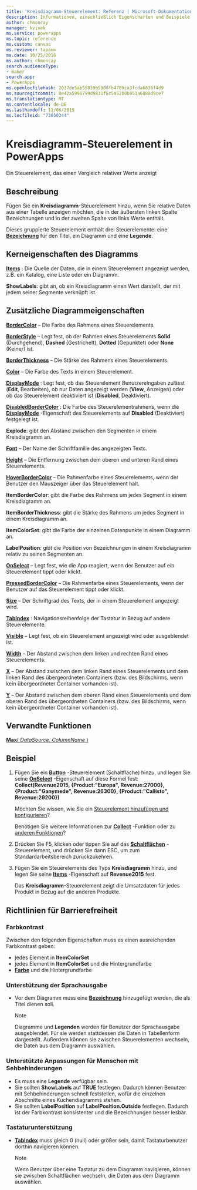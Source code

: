 ```yaml
---
title: 'Kreisdiagramm-Steuerelement: Referenz | Microsoft-Dokumentation'
description: Informationen, einschließlich Eigenschaften und Beispiele, zum Kreisdiagramm-Steuerelement
author: chmoncay
manager: kvivek
ms.service: powerapps
ms.topic: reference
ms.custom: canvas
ms.reviewer: tapanm
ms.date: 10/25/2016
ms.author: chmoncay
search.audienceType:
- maker
search.app:
- PowerApps
ms.openlocfilehash: 2037de5ab55839b5908fb4789ca3fcda6836f4d9
ms.sourcegitcommit: 8e42a5996799d9831f8c5a52b0b051a6088d9ce7
ms.translationtype: MT
ms.contentlocale: de-DE
ms.lasthandoff: 11/06/2019
ms.locfileid: "73650344"
---
```

# <a name="pie-chart-control-in-powerapps"></a>Kreisdiagramm-Steuerelement in PowerApps
Ein Steuerelement, das einen Vergleich relativer Werte anzeigt

## <a name="description"></a>Beschreibung
Fügen Sie ein **Kreisdiagramm**-Steuerelement hinzu, wenn Sie relative Daten aus einer Tabelle anzeigen möchten, die in der äußersten linken Spalte Bezeichnungen und in der zweiten Spalte von links Werte enthält.

Dieses gruppierte Steuerelement enthält drei Steuerelemente: eine **[Bezeichnung](control-text-box.md)** für den Titel, ein Diagramm und eine **Legende**.

## <a name="chart-key-properties"></a>Kerneigenschaften des Diagramms
**[Items](properties-core.md)** : Die Quelle der Daten, die in einem Steuerelement angezeigt werden, z.B. ein Katalog, eine Liste oder ein Diagramm.

**ShowLabels**: gibt an, ob ein Kreisdiagramm einen Wert darstellt, der mit jedem seiner Segmente verknüpft ist.

## <a name="additional-chart-properties"></a>Zusätzliche Diagrammeigenschaften
**[BorderColor](properties-color-border.md)** – Die Farbe des Rahmens eines Steuerelements.

**[BorderStyle](properties-color-border.md)** – Legt fest, ob der Rahmen eines Steuerelements **Solid** (Durchgehend), **Dashed** (Gestrichelt), **Dotted** (Gepunktet) oder **None** (Keiner) ist.

**[BorderThickness](properties-color-border.md)** – Die Stärke des Rahmens eines Steuerelements.

**[Color](properties-color-border.md)** – Die Farbe des Texts in einem Steuerelement.

**[DisplayMode](properties-core.md)** : Legt fest, ob das Steuerelement Benutzereingaben zulässt (**Edit**, Bearbeiten), ob nur Daten angezeigt werden (**View**, Anzeigen) oder ob das Steuerelement deaktiviert ist (**Disabled**, Deaktiviert).

**[DisabledBorderColor](properties-color-border.md)** : Die Farbe des Steuerelementrahmens, wenn die **[DisplayMode](properties-core.md)** -Eigenschaft des Steuerelements auf **Disabled** (Deaktiviert) festgelegt ist.

**Explode**: gibt den Abstand zwischen den Segmenten in einem Kreisdiagramm an.

**[Font](properties-text.md)** – Der Name der Schriftfamilie des angezeigten Texts.

**[Height](properties-size-location.md)** – Die Entfernung zwischen dem oberen und unteren Rand eines Steuerelements.

**[HoverBorderColor](properties-color-border.md)** – Die Rahmenfarbe eines Steuerelements, wenn der Benutzer den Mauszeiger über das Steuerelement hält.

**ItemBorderColor**: gibt die Farbe des Rahmens um jedes Segment in einem Kreisdiagramm an.

**ItemBorderThickness**: gibt die Stärke des Rahmens um jedes Segment in einem Kreisdiagramm an.

**ItemColorSet**: gibt die Farbe der einzelnen Datenpunkte in einem Diagramm an.

**LabelPosition**: gibt die Position von Bezeichnungen in einem Kreisdiagramm relativ zu seinen Segmenten an.

**[OnSelect](properties-core.md)** – Legt fest, wie die App reagiert, wenn der Benutzer auf ein Steuerelement tippt oder klickt.

**[PressedBorderColor](properties-color-border.md)** – Die Rahmenfarbe eines Steuerelements, wenn der Benutzer auf das Steuerelement tippt oder klickt.

**[Size](properties-text.md)** – Der Schriftgrad des Texts, der in einem Steuerelement angezeigt wird.

**[TabIndex](properties-accessibility.md)** : Navigationsreihenfolge der Tastatur in Bezug auf andere Steuerelemente.

**[Visible](properties-core.md)** – Legt fest, ob ein Steuerelement angezeigt wird oder ausgeblendet ist.

**[Width](properties-size-location.md)** – Der Abstand zwischen dem linken und rechten Rand eines Steuerelements.

**[X](properties-size-location.md)** – Der Abstand zwischen dem linken Rand eines Steuerelements und dem linken Rand des übergeordneten Containers (bzw. des Bildschirms, wenn kein übergeordneter Container vorhanden ist).

**[Y](properties-size-location.md)** – Der Abstand zwischen dem oberen Rand eines Steuerelements und dem oberen Rand des übergeordneten Containers (bzw. des Bildschirms, wenn kein übergeordneter Container vorhanden ist).

## <a name="related-functions"></a>Verwandte Funktionen
[**Max**( *DataSource*, *ColumnName* )](../functions/function-aggregates.md)

## <a name="example"></a>Beispiel
1. Fügen Sie ein **[Button](control-button.md)** -Steuerelement (Schaltfläche) hinzu, und legen Sie seine **[OnSelect](properties-core.md)** -Eigenschaft auf diese Formel fest:<br>
   **Collect(Revenue2015, {Product:"Europa", Revenue:27000}, {Product:"Ganymede", Revenue:26300}, {Product:"Callisto", Revenue:29200})**
   
    Möchten Sie wissen, wie Sie ein [Steuerelement hinzufügen und konfigurieren](../add-configure-controls.md)?
   
    Benötigen Sie weitere Informationen zur **[Collect](../functions/function-clear-collect-clearcollect.md)** -Funktion oder zu [anderen Funktionen](../formula-reference.md)?
2. Drücken Sie F5, klicken oder tippen Sie auf das **[Schaltflächen](control-button.md)** -Steuerelement, und drücken Sie dann ESC, um zum Standardarbeitsbereich zurückzukehren.
3. Fügen Sie ein Steuerelements des Typs **Kreisdiagramm** hinzu, und legen Sie seine  **[Items](properties-core.md)** -Eigenschaft auf **Revenue2015** fest.
   
    Das **Kreisdiagramm**-Steuerelement zeigt die Umsatzdaten für jedes Produkt in Bezug auf die anderen Produkte.


## <a name="accessibility-guidelines"></a>Richtlinien für Barrierefreiheit
### <a name="color-contrast"></a>Farbkontrast
Zwischen den folgenden Eigenschaften muss es einen ausreichenden Farbkontrast geben:
* jedes Element in **ItemColorSet**
* jedes Element in **ItemColorSet** und die Hintergrundfarbe
* **[Farbe](properties-color-border.md)** und die Hintergrundfarbe

### <a name="screen-reader-support"></a>Unterstützung der Sprachausgabe
* Vor dem Diagramm muss eine **[Bezeichnung](control-text-box.md)** hinzugefügt werden, die als Titel dienen soll.

    > [!NOTE]
  > Diagramme und **Legenden** werden für Benutzer der Sprachausgabe ausgeblendet. Für sie werden stattdessen die Daten in Tabellenform dargestellt. Außerdem können sie zwischen Steuerelementen wechseln, die Daten aus dem Diagramm auswählen.

### <a name="low-vision-support"></a>Unterstützte Anpassungen für Menschen mit Sehbehinderungen
* Es muss eine **Legende** verfügbar sein.
* Sie sollten **ShowLabels** auf **TRUE** festlegen. Dadurch können Benutzer mit Sehbehinderungen schnell feststellen, wofür die einzelnen Abschnitte eines Kuchendiagramms stehen.
* Sie sollten **LabelPosition** auf **LabelPosition.Outside** festlegen. Dadurch ist der Farbkontrast konsistenter und die Bezeichnungen besser lesbar.

### <a name="keyboard-support"></a>Tastaturunterstützung
* **[TabIndex](properties-accessibility.md)** muss gleich 0 (null) oder größer sein, damit Tastaturbenutzer dorthin navigieren können.

    > [!NOTE]
  > Wenn Benutzer über eine Tastatur zu dem Diagramm navigieren, können sie zwischen Schaltflächen wechseln, die Daten aus dem Diagramm auswählen.

